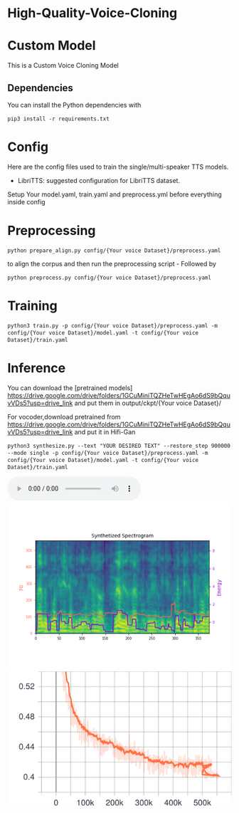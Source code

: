 # High-Quality-Voice-Cloning

# Custom Model

This is a Custom Voice Cloning Model

## Dependencies

You can install the Python dependencies with

```
pip3 install -r requirements.txt
```

# Config

Here are the config files used to train the single/multi-speaker TTS models.

- LibriTTS: suggested configuration for LibriTTS dataset.

Setup Your model.yaml, train.yaml and preprocess.yml before everything inside config

# Preprocessing

```
python prepare_align.py config/{Your voice Dataset}/preprocess.yaml
```

to align the corpus and then run the preprocessing script - Followed by

```
python preprocess.py config/{Your voice Dataset}/preprocess.yaml
```

# Training

```
python3 train.py -p config/{Your voice Dataset}/preprocess.yaml -m config/{Your voice Dataset}/model.yaml -t config/{Your voice Dataset}/train.yaml
```

# Inference

You can download the [pretrained models] https://drive.google.com/drive/folders/1GCuMiniTQZHeTwHEgAo6dS9bQquvVDs5?usp=drive_link
and put them in output/ckpt/{Your voice Dataset}/

For vocoder,download pretrained from https://drive.google.com/drive/folders/1GCuMiniTQZHeTwHEgAo6dS9bQquvVDs5?usp=drive_link and put it in Hifi-Gan

```
python3 synthesize.py --text "YOUR DESIRED TEXT" --restore_step 900000 --mode single -p config/{Your voice Dataset}/preprocess.yaml -m config/{Your voice Dataset}/model.yaml -t config/{Your voice Dataset}/train.yaml
```

<audio controls>
  <source src="audio.wav" type="audio/wav">
  Your browser does not support the audio element.
</audio>

<div align="center">
<a><img width="720" src="synthesized.png" alt="soft"></a>
</div>

<div align="center">
<a><img width="720" src="Loss_total_loss.svg" alt="soft"></a>
</div>
